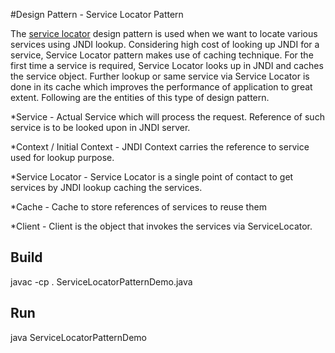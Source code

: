 #Design Pattern - Service Locator Pattern

The [service locator](http://www.tutorialspoint.com/design_pattern/service_locator_pattern.htm) design pattern is used when we want to locate various services using JNDI lookup. Considering high cost of looking up JNDI for a service, Service Locator pattern makes use of caching technique. For the first time a service is required, Service Locator looks up in JNDI and caches the service object. Further lookup or same service via Service Locator is done in its cache which improves the performance of application to great extent. Following are the entities of this type of design pattern.

*Service - Actual Service which will process the request. Reference of such service is to be looked upon in JNDI server.

*Context / Initial Context - JNDI Context carries the reference to service used for lookup purpose.

*Service Locator - Service Locator is a single point of contact to get services by JNDI lookup caching the services.

*Cache - Cache to store references of services to reuse them

*Client - Client is the object that invokes the services via ServiceLocator.


## Build

javac -cp . ServiceLocatorPatternDemo.java

## Run

java ServiceLocatorPatternDemo
